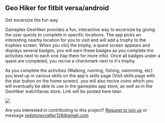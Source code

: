 Geo Hiker for fitbit versa/android
--

Get excersize the fun way

Gameplex GeoHiker provides a fun, interactive way to excersize by giving the user quests to complete in specific locations. The app picks an interesting nearby location for you to visit and will add a trophy to the trophies screen. When you clicj the trophy, a quest screen appears and displays several badges, you will earn these badges as you complete the activities next to each one (tap them for more info). Once all badges under a quest are completed, you recive a checkmark next to it's trophy.
	
As you complete the activities (Walking, running, fishing, swimming, etc) you level up in various skills on the app's skills page (Visit skills page with the star button on the home screen). you will also recive coins which you will eventually be able to use in the gameplex app store, as well as in the GeoHiker watchfaces store. Link will be posted here later.

![](https://i.ibb.co/ZTKbNm1/Screen-Shot-2021-02-25-at-5-10-03-PM.png)


Are you interested in contributing to this project?
[Request to join us](mailto:redstonecrafter126@gmail.com?subject=Join%20Gameplex%20Project%20(GeoHiker)&body=Hello%2C%20Tristan%0D%0A%0D%0A%7BYour%20message%20here%7D)
or message redstonecrafter126@gmail.com
